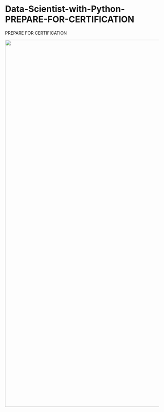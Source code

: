 # Data-Scientist-with-Python-PREPARE-FOR-CERTIFICATION
PREPARE FOR CERTIFICATION

<img src="https://user-images.githubusercontent.com/51888893/212548620-18cb3d8b-7131-4d13-ba76-d3ac2244b3e2.png" width=1200px>

